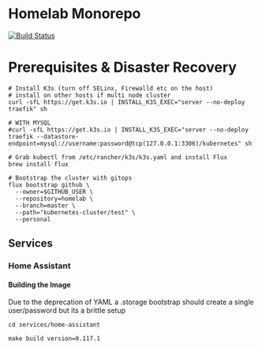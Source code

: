 # Homelab Monorepo

[![Build Status](https://travis-ci.com/gsdevme/homelab.svg?branch=master)](https://travis-ci.com/gsdevme/homelab)

# Prerequisites & Disaster Recovery


```
# Install K3s (turn off SELinx, Firewalld etc on the host)
# install on other hosts if multi node cluster
curl -sfL https://get.k3s.io | INSTALL_K3S_EXEC="server --no-deploy traefik" sh

# WITH MYSQL
#curl -sfL https://get.k3s.io | INSTALL_K3S_EXEC="server --no-deploy traefik --datastore-endpoint=mysql://username:password@tcp(127.0.0.1:3306)/kubernetes" sh

# Grab kubectl from /etc/rancher/k3s/k3s.yaml and install Flux
brew install flux

# Bootstrap the cluster with gitops
flux bootstrap github \
  --owner=$GITHUB_USER \
  --repository=homelab \
  --branch=master \
  --path="kubernetes-cluster/test" \
  --personal
```

## Services

### Home Assistant

#### Building the Image

Due to the deprecation of YAML a .storage bootstrap should create a single user/password but its
a brittle setup

```
cd services/home-assistant

make build version=0.117.1
```
